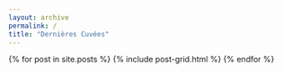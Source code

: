 ```yaml
---
layout: archive
permalink: /
title: "Dernières Cuvées" 
---
```


<div class="tiles">
{% for post in site.posts %}
	{% include post-grid.html %}
{% endfor %}
</div><!-- /.tiles -->
